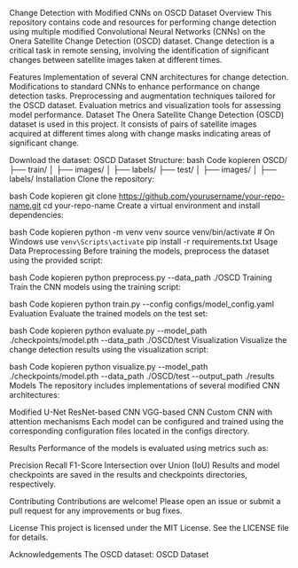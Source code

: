 Change Detection with Modified CNNs on OSCD Dataset
Overview
This repository contains code and resources for performing change detection using multiple modified Convolutional Neural Networks (CNNs) on the Onera Satellite Change Detection (OSCD) dataset. Change detection is a critical task in remote sensing, involving the identification of significant changes between satellite images taken at different times.

Features
Implementation of several CNN architectures for change detection.
Modifications to standard CNNs to enhance performance on change detection tasks.
Preprocessing and augmentation techniques tailored for the OSCD dataset.
Evaluation metrics and visualization tools for assessing model performance.
Dataset
The Onera Satellite Change Detection (OSCD) dataset is used in this project. It consists of pairs of satellite images acquired at different times along with change masks indicating areas of significant change.

Download the dataset: OSCD Dataset
Structure:
bash
Code kopieren
OSCD/
├── train/
│   ├── images/
│   ├── labels/
├── test/
│   ├── images/
│   ├── labels/
Installation
Clone the repository:

bash
Code kopieren
git clone https://github.com/yourusername/your-repo-name.git
cd your-repo-name
Create a virtual environment and install dependencies:

bash
Code kopieren
python -m venv venv
source venv/bin/activate   # On Windows use `venv\Scripts\activate`
pip install -r requirements.txt
Usage
Data Preprocessing
Before training the models, preprocess the dataset using the provided script:

bash
Code kopieren
python preprocess.py --data_path ./OSCD
Training
Train the CNN models using the training script:

bash
Code kopieren
python train.py --config configs/model_config.yaml
Evaluation
Evaluate the trained models on the test set:

bash
Code kopieren
python evaluate.py --model_path ./checkpoints/model.pth --data_path ./OSCD/test
Visualization
Visualize the change detection results using the visualization script:

bash
Code kopieren
python visualize.py --model_path ./checkpoints/model.pth --data_path ./OSCD/test --output_path ./results
Models
The repository includes implementations of several modified CNN architectures:

Modified U-Net
ResNet-based CNN
VGG-based CNN
Custom CNN with attention mechanisms
Each model can be configured and trained using the corresponding configuration files located in the configs directory.

Results
Performance of the models is evaluated using metrics such as:

Precision
Recall
F1-Score
Intersection over Union (IoU)
Results and model checkpoints are saved in the results and checkpoints directories, respectively.

Contributing
Contributions are welcome! Please open an issue or submit a pull request for any improvements or bug fixes.

License
This project is licensed under the MIT License. See the LICENSE file for details.

Acknowledgements
The OSCD dataset: OSCD Dataset
